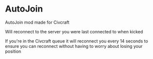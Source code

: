 # AutoJoin
AutoJoin mod made for Civcraft

Will reconnect to the server you were last connected to when kicked

If you're in the Civcraft queue it will reconnect you every 14 seconds to ensure you can reconnect without having to worry about losing your position
